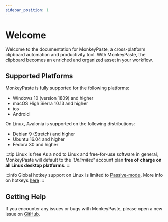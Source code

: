 ```yaml
---
sidebar_position: 1
---
```


# Welcome

Welcome to the documentation for MonkeyPaste, a cross-platform clipboard automation and productivity tool. With MonkeyPaste, the clipboard becomes an enriched and organized asset in your workflow.

## Supported Platforms

MonkeyPaste is fully supported for the following platforms:

- Windows 10 (version 1809) and higher
- macOS High Sierra 10.13 and higher
- ios
- Android

On Linux, Avalonia is supported on the following distributions:

- Debian 9 (Stretch) and higher
- Ubuntu 16.04 and higher
- Fedora 30 and higher

:::tip Linux is free
As a nod to Linux and free-for-use software in general, MonkeyPaste will default to the *'Unlimited'* account plan **free of charge on all Linux desktop platforms.**
:::

:::info
Global hotkey support on Linux is limited to [Passive-mode](hotkeys/hotkeys.md#route-types). More info on hotkeys [here](hotkeys/hotkeys.md)
:::


## Getting Help

If you encounter any issues or bugs with MonkeyPaste, please open a new issue on [GitHub](https://github.com/monkeypaste/mp-plugin-list). 
